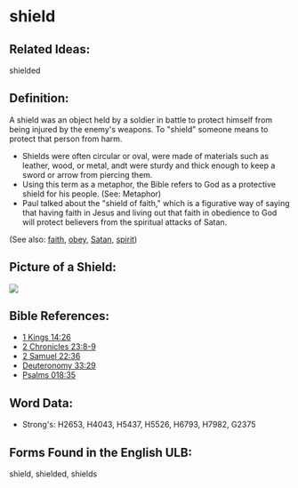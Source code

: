 # shield

## Related Ideas:

shielded


## Definition:

A shield was an object held by a soldier in battle to protect himself from being injured by the enemy's weapons. To "shield" someone means to protect that person from harm.

* Shields were often circular or oval, were made of materials such as leather, wood, or metal, andt were sturdy and thick enough to keep a sword or arrow from piercing them.
* Using this term as a metaphor, the Bible refers to God as a protective shield for his people. (See: Metaphor)
* Paul talked about the "shield of faith," which is a figurative way of saying that having faith in Jesus and living out that faith in obedience to God will protect believers from the spiritual attacks of Satan.

(See also: [faith](../kt/faith.md), [obey](../other/obey.md), [Satan](../kt/satan.md), [spirit](../kt/spirit.md))

## Picture of a Shield:

<a href="https://content.bibletranslationtools.org/WycliffeAssociates/en_tw/raw/branch/master/PNGs/s/Shield.png"><img src="https://content.bibletranslationtools.org/WycliffeAssociates/en_tw/raw/branch/master/PNGs/s/Shield.png" ></a>

## Bible References:

* [1 Kings 14:26](rc://en/tn/help/1ki/14/26)
* [2 Chronicles 23:8-9](rc://en/tn/help/2ch/23/08)
* [2 Samuel 22:36](rc://en/tn/help/2sa/22/36)
* [Deuteronomy 33:29](rc://en/tn/help/deu/33/29)
* [Psalms 018:35](rc://en/tn/help/psa/018/35)

## Word Data:

* Strong's: H2653, H4043, H5437, H5526, H6793, H7982, G2375

## Forms Found in the English ULB:

shield, shielded, shields


